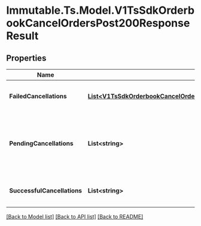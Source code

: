 # Immutable.Ts.Model.V1TsSdkOrderbookCancelOrdersPost200ResponseResult

## Properties

Name | Type | Description | Notes
------------ | ------------- | ------------- | -------------
**FailedCancellations** | [**List&lt;V1TsSdkOrderbookCancelOrdersPost200ResponseResultFailedCancellationsInner&gt;**](V1TsSdkOrderbookCancelOrdersPost200ResponseResultFailedCancellationsInner.md) | Orders which failed to be cancelled | [optional] 
**PendingCancellations** | **List&lt;string&gt;** | Orders which are marked for cancellation but the cancellation cannot be guaranteed | [optional] 
**SuccessfulCancellations** | **List&lt;string&gt;** | Orders which were successfully cancelled | [optional] 

[[Back to Model list]](../README.md#documentation-for-models) [[Back to API list]](../README.md#documentation-for-api-endpoints) [[Back to README]](../README.md)

